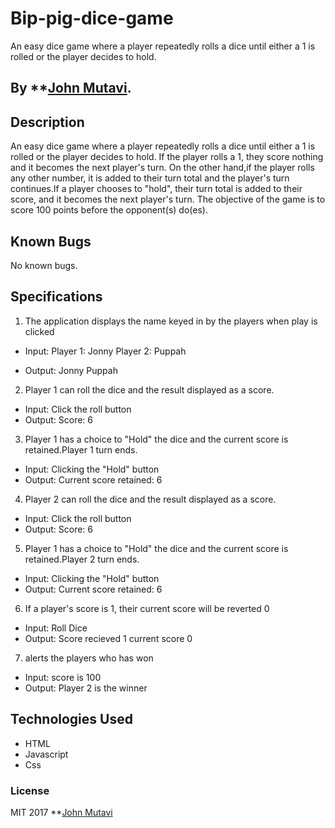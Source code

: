 # Bip-pig-dice-game
An easy dice game where a player repeatedly rolls a dice until either a 1 is rolled or the player decides to hold. 

## By **[John Mutavi](https://github.com/jonnygovish).

## Description
An easy dice game where a player repeatedly rolls a dice until either a 1 is rolled or the player decides to hold. If the player rolls a 1, they score nothing and it becomes the next player's turn.
On the other hand,if the player rolls any other number, it is added to their turn total and the player's turn continues.If a player chooses to "hold", their turn total is added to their score, and it becomes the next player's turn. The objective of the game is to score 100 points before the opponent(s) do(es).

## Known Bugs

No known bugs.
## Specifications
1. The application displays the name keyed in by the players when play is clicked
- Input: Player 1: Jonny
         Player 2: Puppah

- Output: Jonny           Puppah 

2. Player 1 can roll the dice and the result displayed as a score.  
- Input: Click the roll button
- Output:  Score: 6 

3. Player 1 has a choice to "Hold" the dice and the current score is retained.Player 1 turn ends.  
- Input: Clicking the "Hold" button 
- Output: Current score retained: 6 

4. Player 2 can roll the dice and the result displayed as a score.
- Input: Click the roll button
- Output: Score: 6

5. Player 1 has a choice to "Hold" the dice and the current score is retained.Player 2 turn ends.  
- Input: Clicking the "Hold" button 
- Output: Current score retained: 6 

6. If a player's score is 1, their current score will be reverted 0
- Input: Roll Dice 
- Output: Score recieved 1
          current score 0
7. alerts the players who has won 
- Input: score is 100 
- Output: Player 2 is the winner


## Technologies Used


* HTML
* Javascript
* Css

### License

MIT 2017 **[John Mutavi](https://github.com/jonnygovish)
